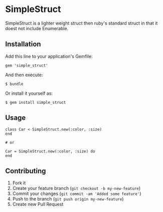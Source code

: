 # SimpleStruct

SimpleStruct is a lighter weight struct then ruby's standard struct in that it doest not include Enumerable.

## Installation

Add this line to your application's Gemfile:

    gem 'simple_struct'

And then execute:

    $ bundle

Or install it yourself as:

    $ gem install simple_struct

## Usage

    class Car < SimpleStruct.new(:color, :size)
    end

    # or

    Car = SimpleStruct.new(:color, :size) do
    end

## Contributing

1. Fork it
2. Create your feature branch (`git checkout -b my-new-feature`)
3. Commit your changes (`git commit -am 'Added some feature'`)
4. Push to the branch (`git push origin my-new-feature`)
5. Create new Pull Request
